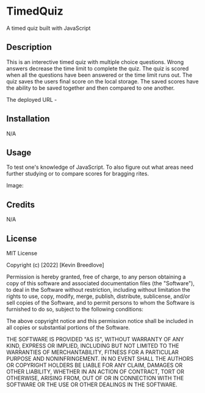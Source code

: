 # TimedQuiz
A timed quiz built with JavaScript


## Description
This is an interective timed quiz with multiple choice questions. Wrong answers decrease the time limit to complete the quiz. The quiz is scored when all the questions have been answered or the time limit runs out. The quiz saves the users final score on the local storage. The saved scores have the ability to be saved together and then compared to one another.

The deployed URL - 


## Installation

N/A

## Usage
To test one's knowledge of JavaScript. To also figure out what areas need further studying or to compare scores for bragging rites.

Image:


## Credits

N/A

## License

MIT License

Copyright (c) [2022] [Kevin Breedlove]

Permission is hereby granted, free of charge, to any person obtaining a copy
of this software and associated documentation files (the "Software"), to deal
in the Software without restriction, including without limitation the rights
to use, copy, modify, merge, publish, distribute, sublicense, and/or sell
copies of the Software, and to permit persons to whom the Software is
furnished to do so, subject to the following conditions:

The above copyright notice and this permission notice shall be included in all
copies or substantial portions of the Software.

THE SOFTWARE IS PROVIDED "AS IS", WITHOUT WARRANTY OF ANY KIND, EXPRESS OR
IMPLIED, INCLUDING BUT NOT LIMITED TO THE WARRANTIES OF MERCHANTABILITY,
FITNESS FOR A PARTICULAR PURPOSE AND NONINFRINGEMENT. IN NO EVENT SHALL THE
AUTHORS OR COPYRIGHT HOLDERS BE LIABLE FOR ANY CLAIM, DAMAGES OR OTHER
LIABILITY, WHETHER IN AN ACTION OF CONTRACT, TORT OR OTHERWISE, ARISING FROM,
OUT OF OR IN CONNECTION WITH THE SOFTWARE OR THE USE OR OTHER DEALINGS IN THE
SOFTWARE.
